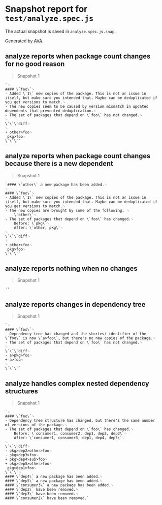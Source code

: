 # Snapshot report for `test/analyze.spec.js`

The actual snapshot is saved in `analyze.spec.js.snap`.

Generated by [AVA](https://avajs.dev).

## analyze reports when package count changes for no good reason

> Snapshot 1

    `␊
    #### \`foo\`␊
    - Added \`1\` new copies of the package. This is not an issue in itself, but make sure you intended that. Maybe can be deduplicated if you get versions to match.␊
    - The new copies seem to be caused by version mismatch in updated dependents that prevented deduplication.␊
    - The set of packages that depend on \`foo\` has not changed.␊
    ␊
    \`\`\`diff␊
    ␊
    + other>foo␊
     pkg>foo␊
    \`\`\``

## analyze reports when package count changes because there is a new dependent

> Snapshot 1

    `#### \`other\` a new package has been added.␊
    ␊
    #### \`foo\`␊
    - Added \`1\` new copies of the package. This is not an issue in itself, but make sure you intended that. Maybe can be deduplicated if you get versions to match.␊
    - The new copies are brought by some of the following: ␊
        \`other\`␊
    - The set of packages that depend on \`foo\` has changed.␊
        Before: \`pkg\`␊
        After: \`other, pkg\`␊
    ␊
    \`\`\`diff␊
    ␊
    + other>foo␊
     pkg>foo␊
    \`\`\``

## analyze reports nothing when no changes

> Snapshot 1

    ''

## analyze reports changes in dependency tree

> Snapshot 1

    `␊
    #### \`foo\`␊
    - Dependency tree has changed and the shortest identifier of the \`foo\` is now \`a>foo\`, but there's no new copies of the package.␊
    - The set of packages that depend on \`foo\` has not changed.␊
    ␊
    \`\`\`diff␊
    - a>pkg>foo␊
    + a>foo␊
    ␊
    \`\`\``

## analyze handles complex nested dependency structures

> Snapshot 1

    `␊
    #### \`foo\`␊
    - Dependency tree structure has changed, but there's the same number of versions of the package.␊
    - The set of packages that depend on \`foo\` has changed.␊
        Before: \`consumer1, consumer2, dep1, dep2, dep3\`␊
        After: \`consumer1, consumer3, dep1, dep4, dep5\`␊
    ␊
    \`\`\`diff␊
    - pkg>dep2>other>foo␊
    - pkg>dep3>foo␊
    + pkg>dep4>sub>foo␊
    + pkg>dep5>other>foo␊
     pkg>dep1>foo␊
    \`\`\`␊
    #### \`dep4\` a new package has been added.␊
    #### \`dep5\` a new package has been added.␊
    #### \`consumer3\` a new package has been added.␊
    #### \`dep2\` have been removed.␊
    #### \`dep3\` have been removed.␊
    #### \`consumer2\` have been removed.`
